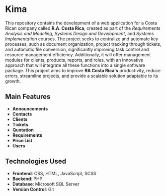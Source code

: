 # Kima

This repository contains the development of a web application for a Costa Rican company called **R.A. Costa Rica**, created as part of the *Requirements Analysis and Modeling*, *Systems Design and Development*, and *Systems Implementation* courses. The project seeks to centralize and automate key processes, such as document organization, project tracking through tickets, and automatic file conversion, significantly improving task control and resource management efficiency. Additionally, it will offer management modules for clients, products, reports, and roles, with an innovative approach that will integrate all these functions into a single software package.
This project aims to improve **RA Costa Rica's** productivity, reduce errors, streamline projects, and provide a scalable solution adaptable to its growth.

## Main Features

- **Announcements**
- **Contacts**
- **Clients**
- **Tickets**
- **Quotation**
- **Requirements**
- **Price List**
- **Users**

## Technologies Used

- **Frontend**: CSS, HTML, JavaScript, SCSS
- **Backend**: PHP
- **Database**: Microsoft SQL Server
- **Version Control**: Git
